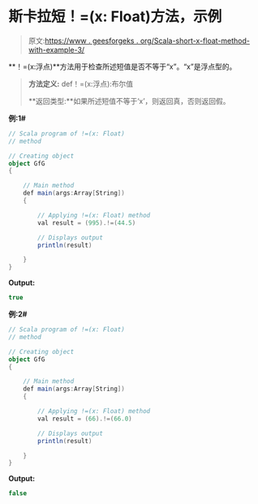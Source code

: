 # 斯卡拉短！=(x: Float)方法，示例

> 原文:[https://www . geesforgeks . org/Scala-short-x-float-method-with-example-3/](https://www.geeksforgeeks.org/scala-short-x-float-method-with-example-3/)

**！=(x:浮点)**方法用于检查所述短值是否不等于“x”。“x”是浮点型的。

> **方法定义:** def！=(x:浮点):布尔值
> 
> **返回类型:**如果所述短值不等于‘x’，则返回真，否则返回假。

**例:1#**

```scala
// Scala program of !=(x: Float)
// method

// Creating object
object GfG
{ 

    // Main method
    def main(args:Array[String])
    {

        // Applying !=(x: Float) method 
        val result = (995).!=(44.5)

        // Displays output
        println(result)

    }
} 
```

**Output:**

```scala
true

```

**例:2#**

```scala
// Scala program of !=(x: Float)
// method

// Creating object
object GfG
{ 

    // Main method
    def main(args:Array[String])
    {

        // Applying !=(x: Float) method
        val result = (66).!=(66.0)

        // Displays output
        println(result)

    }
} 
```

**Output:**

```scala
false

```